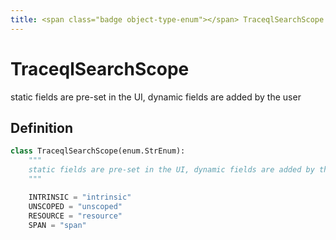 ```yaml
---
title: <span class="badge object-type-enum"></span> TraceqlSearchScope
---
```

# <span class="badge object-type-enum"></span> TraceqlSearchScope

static fields are pre-set in the UI, dynamic fields are added by the user

## Definition

```python
class TraceqlSearchScope(enum.StrEnum):
    """
    static fields are pre-set in the UI, dynamic fields are added by the user
    """

    INTRINSIC = "intrinsic"
    UNSCOPED = "unscoped"
    RESOURCE = "resource"
    SPAN = "span"
```

